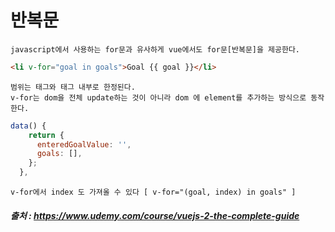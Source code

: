 # 반복문

```
javascript에서 사용하는 for문과 유사하게 vue에서도 for문[반복문]을 제공한다.
```

```html
<li v-for="goal in goals">Goal {{ goal }}</li>
```

```
범위는 태그와 태그 내부로 한정된다.
v-for는 dom을 전체 update하는 것이 아니라 dom 에 element를 추가하는 방식으로 동작한다.
```

```javascript
data() {
    return {
      enteredGoalValue: '',
      goals: [],
    };
  },
```

```
v-for에서 index 도 가져올 수 있다 [ v-for="(goal, index) in goals" ]
```

##### 출처 : https://www.udemy.com/course/vuejs-2-the-complete-guide
